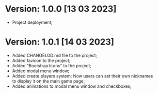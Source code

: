 # Version: 1.0.0 [13 03 2023]

- Project deployment;

# Version: 1.0.1 [14 03 2023]

- Added CHANGELOD.md file to the project;
- Added favicon to the project;
- Added "Bootstrap Icons" to the project;
- Added modal menu window;
- Added create players system:
  Now users can set their own nicknames to display it on the main game page;
- Added animations to modal menu window and checkboxes;
